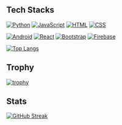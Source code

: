 ## Tech Stacks

[![Python](https://img.shields.io/badge/-Python-black?style=flat&logo=Python)]()
[![JavaScript](https://img.shields.io/badge/-JavaScript-black?style=flat&logo=JavaScript)]()
[![HTML](https://img.shields.io/badge/-HTML-black?style=flat&logo=html5)]()
[![CSS](https://img.shields.io/badge/-CSS-black?style=flat&logo=css3)]()  

[![Android](https://img.shields.io/badge/-Android-black?style=flat&logo=android)]()
[![React](https://img.shields.io/badge/-ReactJS-black?style=flat&logo=react)]()
[![Bootstrap](https://img.shields.io/badge/-Bootstrap-black?style=flat&logo=bootstrap)]()
[![Firebase](https://img.shields.io/badge/-Firebase-black?style=flat&logo=firebase)]()  

[![Top Langs](https://github-readme-stats.vercel.app/api/top-langs/?hide_title=true&username=Pats-Chen&hide_border=true&theme=onedark)]()

## Trophy

[![trophy](https://github-profile-trophy.vercel.app/?username=Pats-Chen&theme=gruvbox&rank=SECRET,SSS,SS,S,AAA,AA,A&column=3&margin-w=15&margin-h=15)](https://github.com/ryo-ma/github-profile-trophy)

## Stats

[![GitHub Streak](http://github-readme-streak-stats.herokuapp.com?user=Pats-Chen&date_format=%5BY.%5Dn.j&theme=dark)](https://git.io/streak-stats)


<!---Personal Notes
--->
